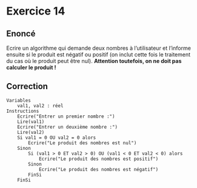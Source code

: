 # Exercice 14

## Enoncé

​​​Ecrire un algorithme qui demande deux nombres à l’utilisateur et l’informe ensuite si le produit est négatif ou positif (on inclut cette fois le traitement du cas où le produit peut être nul). **Attention toutefois, on ne doit pas calculer le produit !**

## Correction

```
Variables
    val1, val2 : réel
Instructions
    Ecrire("Entrer un premier nombre :")
    Lire(val1)
    Ecrire("Entrer un deuxième nombre :")
    Lire(val2)
    Si val1 = 0 OU val2 = 0 alors
        Ecrire("Le produit des nombres est nul")
    Sinon
        Si (val1 > 0 ET val2 > 0) OU (val1 < 0 ET val2 < 0) alors
            Ecrire("Le produit des nombres est positif")
        Sinon
            Ecrire("Le produit des nombres est négatif")
        FinSi
    FinSi
```

